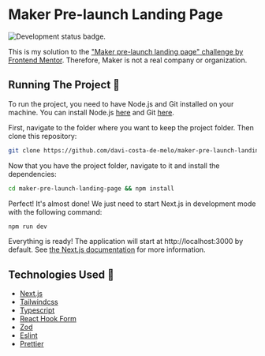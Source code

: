 # Maker Pre-launch Landing Page

![Development status badge.](https://img.shields.io/badge/STATUS-DEVELOPMENT-3EE9E5?labelColor=080C20)

This is my solution to the ["Maker pre-launch landing page" challenge by Frontend Mentor](https://www.frontendmentor.io/challenges/maker-prelaunch-landing-page-WVZIJtKLd). Therefore, Maker is not a real company or organization.

## Running The Project 🏃

To run the project, you need to have Node.js and Git installed on your machine. You can install Node.js [here](https://nodejs.org/en/download) and Git [here](https://git-scm.com/downloads).

First, navigate to the folder where you want to keep the project folder. Then clone this repository:

```sh
git clone https://github.com/davi-costa-de-melo/maker-pre-launch-landing-page
```

Now that you have the project folder, navigate to it and install the dependencies:

```sh
cd maker-pre-launch-landing-page && npm install
```

Perfect! It's almost done! We just need to start Next.js in development mode with the following command:

```sh
npm run dev
```

Everything is ready! The application will start at http://localhost:3000 by default. See [the Next.js documentation](https://nextjs.org/docs) for more information.

## Technologies Used 🧰

- [Next.js](https://nextjs.org)
- [Tailwindcss](https://tailwindcss.com)
- [Typescript](https://typescriptlang.org)
- [React Hook Form](https://react-hook-form.com)
- [Zod](https://zod.dev)
- [Eslint](https://eslint.org)
- [Prettier](https://prettier.io)